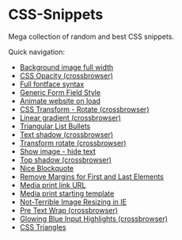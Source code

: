 # CSS-Snippets
Mega collection of random and best CSS snippets.

Quick navigation:
- [Background image full width](https://github.com/Buda9/CSS-Snippets/blob/master/Background%20image%20full%20width/bg%20img%20full%20width.css)
- [CSS Opacity (crossbrowser)](https://github.com/Buda9/CSS-Snippets/tree/master/CSS%20Opacity%20(crossbrowser))
- [Full fontface syntax](https://github.com/Buda9/CSS-Snippets/tree/master/Full%20fontface%20syntax)
- [Generic Form Field Style](https://github.com/Buda9/CSS-Snippets/tree/master/Generic%20Form%20Field%20Style)
- [Animate website on load](https://github.com/Buda9/CSS-Snippets/blob/master/Animate%20website%20on%20load/animate%20website%20on%20load.css)
- [CSS Transform - Rotate (crossbrowser)](https://github.com/Buda9/CSS-Snippets/blob/master/CSS%20Transform%20-%20Rotate%20(crossbrowser)/transform_rotate.css)
- [Linear gradient (crossbrowser)](https://github.com/Buda9/CSS-Snippets/blob/master/Linear%20gradient%20(crossbrowser)/linear_gradient.css)
- [Triangular List Bullets](https://github.com/Buda9/CSS-Snippets/blob/master/Triangular%20List%20Bullets/triangular_list_bullets.css)
- [Text shadow (crossbrowser)](https://github.com/Buda9/CSS-Snippets/blob/master/Text%20shadow%20(crossbrowser)/text_shadow.css)
- [Transform rotate (crossbrowser)](https://github.com/Buda9/CSS-Snippets/blob/master/Transform%20rotate%20(crossbrowser)/transform_rotate.css)
- [Show image - hide text](https://github.com/Buda9/CSS-Snippets/blob/master/Show%20image%20-%20hide%20text/Image%20replacement.css)
- [Top shadow (crossbrowser)](https://github.com/Buda9/CSS-Snippets/blob/master/Top%20shadow%20(crossbrowser)/top_shadow.css)
- [Nice Blockquote](https://github.com/Buda9/CSS-Snippets/blob/master/Nice%20Blockquote/nice_blockquote.css)
- [Remove Margins for First and Last Elements](https://github.com/Buda9/CSS-Snippets/blob/master/Remove%20Margins%20for%20First%20and%20Last%20Elements/remove%20margins.css)
- [Media print link URL](https://github.com/Buda9/CSS-Snippets/blob/master/Media%20print%20link%20URL/print.css)
- [Media print starting template](https://github.com/Buda9/CSS-Snippets/blob/master/Media%20print%20starting%20template/media%20print.css)
- [Not-Terrible Image Resizing in IE](https://github.com/Buda9/CSS-Snippets/blob/master/Not-Terrible%20Image%20Resizing%20in%20IE/image%20resizing%20ie.css)
- [Pre Text Wrap (crossbrowser)](https://github.com/Buda9/CSS-Snippets/blob/master/Pre%20Text%20Wrap%20(crossbrowser)/pre_text_wrap.css)
- [Glowing Blue Input Highlights (crossbrowser)](https://github.com/Buda9/CSS-Snippets/blob/master/Glowing%20Blue%20Input%20Highlights%20(crossbrowser)/glowing_input.css)
- [CSS Triangles](https://github.com/Buda9/CSS-Snippets/blob/master/CSS%20Triangles/css_triangles.css)
